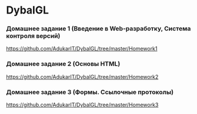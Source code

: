 # DybalGL #
### Домашнее задание 1 (Введение в Web-разработку, Система контроля версий) ###
https://github.com/AdukarIT/DybalGL/tree/master/Homework1

### Домашнее задание 2 (Основы HTML) ###
https://github.com/AdukarIT/DybalGL/tree/master/Homework2

### Домашнее задание 3 (Формы. Ссылочные протоколы) ###
https://github.com/AdukarIT/DybalGL/tree/master/Homework3

